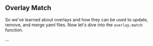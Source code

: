 ## Overlay Match

So we've learned about overlays and how they can be used to update, remove, and merge yaml files. Now let's dive into the `overlay.match` function.

...
